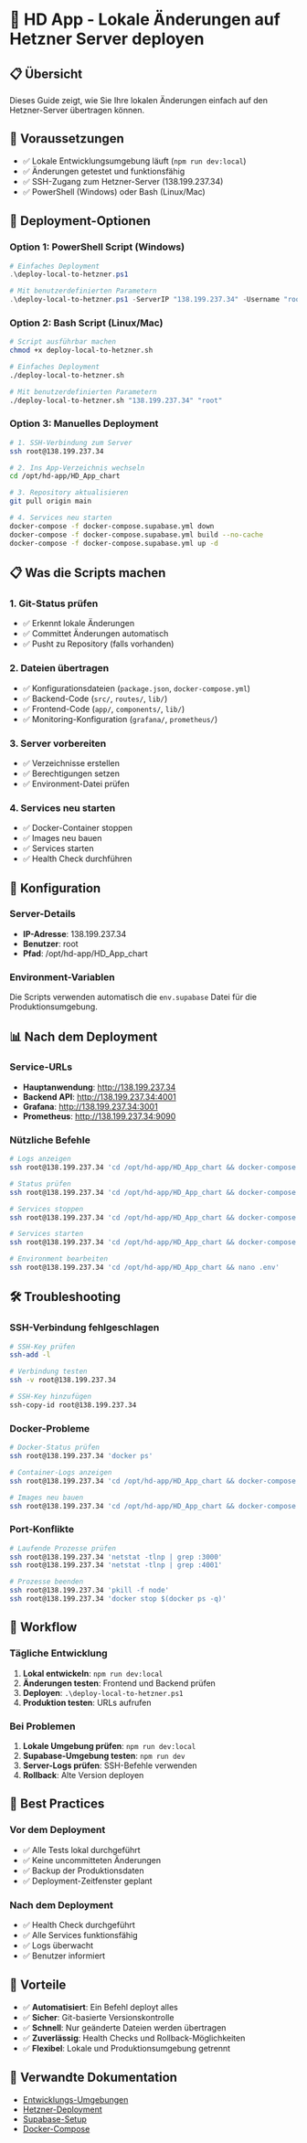 # 🚀 HD App - Lokale Änderungen auf Hetzner Server deployen

## 📋 Übersicht

Dieses Guide zeigt, wie Sie Ihre lokalen Änderungen einfach auf den Hetzner-Server übertragen können.

## 🎯 Voraussetzungen

- ✅ Lokale Entwicklungsumgebung läuft (`npm run dev:local`)
- ✅ Änderungen getestet und funktionsfähig
- ✅ SSH-Zugang zum Hetzner-Server (138.199.237.34)
- ✅ PowerShell (Windows) oder Bash (Linux/Mac)

## 🚀 Deployment-Optionen

### Option 1: PowerShell Script (Windows)

```powershell
# Einfaches Deployment
.\deploy-local-to-hetzner.ps1

# Mit benutzerdefinierten Parametern
.\deploy-local-to-hetzner.ps1 -ServerIP "138.199.237.34" -Username "root"
```

### Option 2: Bash Script (Linux/Mac)

```bash
# Script ausführbar machen
chmod +x deploy-local-to-hetzner.sh

# Einfaches Deployment
./deploy-local-to-hetzner.sh

# Mit benutzerdefinierten Parametern
./deploy-local-to-hetzner.sh "138.199.237.34" "root"
```

### Option 3: Manuelles Deployment

```bash
# 1. SSH-Verbindung zum Server
ssh root@138.199.237.34

# 2. Ins App-Verzeichnis wechseln
cd /opt/hd-app/HD_App_chart

# 3. Repository aktualisieren
git pull origin main

# 4. Services neu starten
docker-compose -f docker-compose.supabase.yml down
docker-compose -f docker-compose.supabase.yml build --no-cache
docker-compose -f docker-compose.supabase.yml up -d
```

## 📋 Was die Scripts machen

### 1. **Git-Status prüfen**
- ✅ Erkennt lokale Änderungen
- ✅ Committet Änderungen automatisch
- ✅ Pusht zu Repository (falls vorhanden)

### 2. **Dateien übertragen**
- ✅ Konfigurationsdateien (`package.json`, `docker-compose.yml`)
- ✅ Backend-Code (`src/`, `routes/`, `lib/`)
- ✅ Frontend-Code (`app/`, `components/`, `lib/`)
- ✅ Monitoring-Konfiguration (`grafana/`, `prometheus/`)

### 3. **Server vorbereiten**
- ✅ Verzeichnisse erstellen
- ✅ Berechtigungen setzen
- ✅ Environment-Datei prüfen

### 4. **Services neu starten**
- ✅ Docker-Container stoppen
- ✅ Images neu bauen
- ✅ Services starten
- ✅ Health Check durchführen

## 🔧 Konfiguration

### Server-Details
- **IP-Adresse**: 138.199.237.34
- **Benutzer**: root
- **Pfad**: /opt/hd-app/HD_App_chart

### Environment-Variablen
Die Scripts verwenden automatisch die `env.supabase` Datei für die Produktionsumgebung.

## 📊 Nach dem Deployment

### Service-URLs
- **Hauptanwendung**: http://138.199.237.34
- **Backend API**: http://138.199.237.34:4001
- **Grafana**: http://138.199.237.34:3001
- **Prometheus**: http://138.199.237.34:9090

### Nützliche Befehle

```bash
# Logs anzeigen
ssh root@138.199.237.34 'cd /opt/hd-app/HD_App_chart && docker-compose -f docker-compose.supabase.yml logs -f'

# Status prüfen
ssh root@138.199.237.34 'cd /opt/hd-app/HD_App_chart && docker-compose -f docker-compose.supabase.yml ps'

# Services stoppen
ssh root@138.199.237.34 'cd /opt/hd-app/HD_App_chart && docker-compose -f docker-compose.supabase.yml down'

# Services starten
ssh root@138.199.237.34 'cd /opt/hd-app/HD_App_chart && docker-compose -f docker-compose.supabase.yml up -d'

# Environment bearbeiten
ssh root@138.199.237.34 'cd /opt/hd-app/HD_App_chart && nano .env'
```

## 🛠️ Troubleshooting

### SSH-Verbindung fehlgeschlagen
```bash
# SSH-Key prüfen
ssh-add -l

# Verbindung testen
ssh -v root@138.199.237.34

# SSH-Key hinzufügen
ssh-copy-id root@138.199.237.34
```

### Docker-Probleme
```bash
# Docker-Status prüfen
ssh root@138.199.237.34 'docker ps'

# Container-Logs anzeigen
ssh root@138.199.237.34 'cd /opt/hd-app/HD_App_chart && docker-compose -f docker-compose.supabase.yml logs'

# Images neu bauen
ssh root@138.199.237.34 'cd /opt/hd-app/HD_App_chart && docker-compose -f docker-compose.supabase.yml build --no-cache'
```

### Port-Konflikte
```bash
# Laufende Prozesse prüfen
ssh root@138.199.237.34 'netstat -tlnp | grep :3000'
ssh root@138.199.237.34 'netstat -tlnp | grep :4001'

# Prozesse beenden
ssh root@138.199.237.34 'pkill -f node'
ssh root@138.199.237.34 'docker stop $(docker ps -q)'
```

## 🔄 Workflow

### Tägliche Entwicklung
1. **Lokal entwickeln**: `npm run dev:local`
2. **Änderungen testen**: Frontend und Backend prüfen
3. **Deployen**: `.\deploy-local-to-hetzner.ps1`
4. **Produktion testen**: URLs aufrufen

### Bei Problemen
1. **Lokale Umgebung prüfen**: `npm run dev:local`
2. **Supabase-Umgebung testen**: `npm run dev`
3. **Server-Logs prüfen**: SSH-Befehle verwenden
4. **Rollback**: Alte Version deployen

## 📝 Best Practices

### Vor dem Deployment
- ✅ Alle Tests lokal durchgeführt
- ✅ Keine uncommitteten Änderungen
- ✅ Backup der Produktionsdaten
- ✅ Deployment-Zeitfenster geplant

### Nach dem Deployment
- ✅ Health Check durchgeführt
- ✅ Alle Services funktionsfähig
- ✅ Logs überwacht
- ✅ Benutzer informiert

## 🎯 Vorteile

- ✅ **Automatisiert**: Ein Befehl deployt alles
- ✅ **Sicher**: Git-basierte Versionskontrolle
- ✅ **Schnell**: Nur geänderte Dateien werden übertragen
- ✅ **Zuverlässig**: Health Checks und Rollback-Möglichkeiten
- ✅ **Flexibel**: Lokale und Produktionsumgebung getrennt

## 🔗 Verwandte Dokumentation

- [Entwicklungs-Umgebungen](ENTWICKLUNGS-UMGEBUNGEN.md)
- [Hetzner-Deployment](HETZNER-DEPLOYMENT.md)
- [Supabase-Setup](SUPABASE-SETUP-GUIDE.md)
- [Docker-Compose](docker-compose.supabase.yml)
